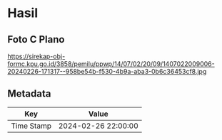 # Hasil

## Foto C Plano

https://sirekap-obj-formc.kpu.go.id/3858/pemilu/ppwp/14/07/02/20/09/1407022009006-20240226-171317--958be54b-f530-4b9a-aba3-0b6c36453cf8.jpg


## Metadata

| Key        | Value               |
| ---------- | ------------------- |
| Time Stamp | 2024-02-26 22:00:00 |




